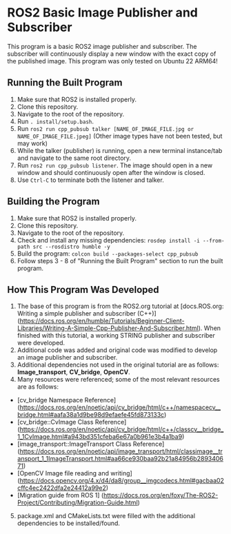 # ROS2 Basic Image Publisher and Subscriber
This program is a basic ROS2 image publisher and subscriber. The subscriber will continuously display a new window with the exact copy of the published image. 
This program was only tested on Ubuntu 22 ARM64!

## Running the Built Program
1. Make sure that ROS2 is installed properly. 
2. Clone this repository. 
3. Navigate to the root of the repository. 
4. Run `. install/setup.bash`. 
5. Run `ros2 run cpp_pubsub talker [NAME_OF_IMAGE_FILE.jpg or NAME_OF_IMAGE_FILE.jpeg]` (Other image types have not been tested, but may work)
6. While the talker (publisher) is running, open a new terminal instance/tab and navigate to the same root directory. 
7. Run `ros2 run cpp_pubsub listener`. The image should open in a new window and should continuously open after the window is closed. 
8. Use `Ctrl-C` to terminate both the listener and talker. 

## Building the Program
1. Make sure that ROS2 is installed properly. 
2. Clone this repository. 
3. Navigate to the root of the repository. 
4. Check and install any missing dependencies: `rosdep install -i --from-path src --rosdistro humble -y`
5. Build the program: `colcon build --packages-select cpp_pubsub`
6. Follow steps 3 - 8 of "Running the Built Program" section to run the built program. 

## How This Program Was Developed
1. The base of this program is from the ROS2.org tutorial at [docs.ROS.org: Writing a simple publisher and subscriber (C++)] (https://docs.ros.org/en/humble/Tutorials/Beginner-Client-Libraries/Writing-A-Simple-Cpp-Publisher-And-Subscriber.html). When finished with this tutorial, a working STRING publisher and subscriber were developed. 
2. Additional code was added and original code was modified to develop an image publisher and subscriber. 
3. Additional dependencies not used in the original tutorial are as follows: **Image_transport**, **CV_bridge**, **OpenCV**. 
4. Many resources were referenced; some of the most relevant resources are as follows: 
- [cv_bridge Namespace Reference] (https://docs.ros.org/en/noetic/api/cv_bridge/html/c++/namespacecv__bridge.html#aafa38a1d9be98d9efaefe45fd873133c)
- [cv_bridge::CvImage Class Reference] (https://docs.ros.org/en/noetic/api/cv_bridge/html/c++/classcv__bridge_1_1CvImage.html#a943bd351cfeba6e67a0b961e3b4a1ba9)
- [image_transport::ImageTransport Class Reference] (https://docs.ros.org/en/noetic/api/image_transport/html/classimage__transport_1_1ImageTransport.html#aa66ce930baa92b21a84956b289340671)
- [OpenCV Image file reading and writing] (https://docs.opencv.org/4.x/d4/da8/group__imgcodecs.html#gacbaa02cffc4ec2422dfa2e24412a99e2)
- [Migration guide from ROS 1] (https://docs.ros.org/en/foxy/The-ROS2-Project/Contributing/Migration-Guide.html)
5. package.xml and CMakeLists.txt were filled with the additional dependencies to be installed/found. 
